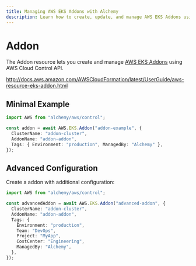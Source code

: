 ```yaml
---
title: Managing AWS EKS Addons with Alchemy
description: Learn how to create, update, and manage AWS EKS Addons using Alchemy Cloud Control.
---
```


# Addon

The Addon resource lets you create and manage [AWS EKS Addons](https://docs.aws.amazon.com/eks/latest/userguide/) using AWS Cloud Control API.

http://docs.aws.amazon.com/AWSCloudFormation/latest/UserGuide/aws-resource-eks-addon.html

## Minimal Example

```ts
import AWS from "alchemy/aws/control";

const addon = await AWS.EKS.Addon("addon-example", {
  ClusterName: "addon-cluster",
  AddonName: "addon-addon",
  Tags: { Environment: "production", ManagedBy: "Alchemy" },
});
```

## Advanced Configuration

Create a addon with additional configuration:

```ts
import AWS from "alchemy/aws/control";

const advancedAddon = await AWS.EKS.Addon("advanced-addon", {
  ClusterName: "addon-cluster",
  AddonName: "addon-addon",
  Tags: {
    Environment: "production",
    Team: "DevOps",
    Project: "MyApp",
    CostCenter: "Engineering",
    ManagedBy: "Alchemy",
  },
});
```

